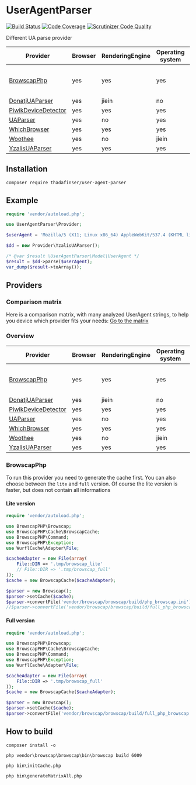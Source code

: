 # UserAgentParser
[![Build Status](https://travis-ci.org/ThaDafinser/UserAgentParser.svg)](https://travis-ci.org/ThaDafinser/UserAgentParser)
[![Code Coverage](https://scrutinizer-ci.com/g/ThaDafinser/UserAgentParser/badges/coverage.png?b=master)](https://scrutinizer-ci.com/g/ThaDafinser/UserAgentParser/?branch=master)
[![Scrutinizer Code Quality](https://scrutinizer-ci.com/g/ThaDafinser/UserAgentParser/badges/quality-score.png?b=master)](https://scrutinizer-ci.com/g/ThaDafinser/UserAgentParser/?branch=master)

Different UA parse provider

| Provider | Browser | RenderingEngine | Operating system | Device | Bot | Only PHP | Comment |
| --- | --- | --- | --- | --- | --- | --- | --- |
| [BrowscapPhp](https://github.com/browscap/browscap-php) | yes | yes | yes | yes | yes | no | lite and full version available |
| [DonatjUAParser](https://github.com/donatj/PhpUserAgent) | yes | jiein | no | jiein | no | yes | |
| [PiwikDeviceDetector](https://github.com/piwik/device-detector) | yes | yes | yes | yes | yes | yes | |
| [UAParser](https://github.com/ua-parser/uap-php) | yes | no | yes | yes | yes | no | |
| [WhichBrowser](https://github.com/WhichBrowser/WhichBrowser) | yes | yes | yes | yes | yes | no | |
| [Woothee](https://github.com/woothee/woothee-php) | yes | no | jiein | jiein | yes | no | |
| [YzalisUAParser](https://github.com/yzalis/UAParser) | yes | yes | yes | yes | no | yes | |
## Installation
```
composer require thadafinser/user-agent-parser
```

## Example
```php
require 'vendor/autoload.php';

use UserAgentParser\Provider;

$userAgent = 'Mozilla/5 (X11; Linux x86_64) AppleWebKit/537.4 (KHTML like Gecko) Arch Linux Firefox/23.0 Xfce';

$dd = new Provider\YzalisUAParser();

/* @var $result \UserAgentParser\Model\UserAgent */
$result = $dd->parse($userAgent);
var_dump($result->toArray());
```

## Providers

### Comparison matrix
Here is a comparison matrix, with many analyzed UserAgent strings, to help you device which provider fits your needs:
[Go to the matrix](https://github.com/ThaDafinser/UserAgentParserMatrix)

### Overview

| Provider | Browser | RenderingEngine | Operating system | Device | Bot | Comment |
| --- | --- | --- | --- | --- | --- | --- |
| [BrowscapPhp](https://github.com/browscap/browscap-php) | yes | yes | yes | yes | yes | lite and full version available |
| [DonatjUAParser](https://github.com/donatj/PhpUserAgent) | yes | jiein | no | jiein | no | |
| [PiwikDeviceDetector](https://github.com/piwik/device-detector) | yes | yes | yes | yes | yes | |
| [UAParser](https://github.com/ua-parser/uap-php) | yes | no | yes | yes | yes | |
| [WhichBrowser](https://github.com/WhichBrowser/WhichBrowser) | yes | yes | yes | yes | yes | |
| [Woothee](https://github.com/woothee/woothee-php) | yes | no | jiein | jiein | yes | |
| [YzalisUAParser](https://github.com/yzalis/UAParser) | yes | yes | yes | yes | no | |

### BrowscapPhp
To run this provider you need to generate the cache first.
You can also choose between the `lite` and `full` version. Of course the lite version is faster, but does not contain all informations

#### Lite version
```php
require 'vendor/autoload.php';

use BrowscapPHP\Browscap;
use BrowscapPHP\Cache\BrowscapCache;
use BrowscapPHP\Command;
use BrowscapPHP\Exception;
use WurflCache\Adapter\File;

$cacheAdapter = new File(array(
    File::DIR => '.tmp/browscap_lite'
    // File::DIR => '.tmp/browscap_full'
));
$cache = new BrowscapCache($cacheAdapter);

$parser = new Browscap();
$parser->setCache($cache);
$parser->convertFile('vendor/browscap/browscap/build/php_browscap.ini');
//$parser->convertFile('vendor/browscap/browscap/build/full_php_browscap.ini');
```

#### Full version
```php
require 'vendor/autoload.php';

use BrowscapPHP\Browscap;
use BrowscapPHP\Cache\BrowscapCache;
use BrowscapPHP\Command;
use BrowscapPHP\Exception;
use WurflCache\Adapter\File;

$cacheAdapter = new File(array(
    File::DIR => '.tmp/browscap_full'
));
$cache = new BrowscapCache($cacheAdapter);

$parser = new Browscap();
$parser->setCache($cache);
$parser->convertFile('vendor/browscap/browscap/build/full_php_browscap.ini');
```

## How to build
`composer install -o`

`php vendor\browscap\browscap\bin\browscap build 6009`

`php bin\initCache.php`

`php bin\generateMatrixAll.php`
